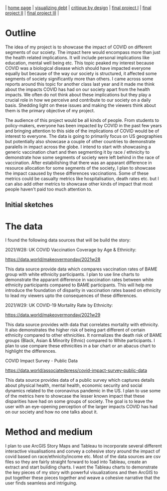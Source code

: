 | [home page](https://cvivek98.github.io/chinmay-vivek-portfolio/) | [visualizing debt](visualizing-government-debt) | [critique by design](critique-by-design) | [final project I](final-project-part-one) | [final project II](final-project-part-two) | [final project III](final-project-part-three) |


# Outline

The idea of my project is to showcase the impact of COVID on different segments of our scoiety. The impact here would encompass more than just the health related implications. It will include personal implications like education, mental well being etc. This topic peaked my interest because COVID was a biological disease which should have impacted everyone equally but because of the way our society is structured, it affected some segments of society significantly more than others. I came across some reports around this topic for another class last year and it made me think about the impacts COVID has had on our society apart from the health impacts. We often do not think about these implications but they play a crucial role in how we perceive and contribute to our society on a daily basis. Shedding light on these issues and making the viewers think about them is the primary objective of my project.

The audience of this project would be all kinds of people. From students to policy-makers, everyone has been impacted by COVID in the past few years and bringing attention to this side of the implications of COVID would be of interest to everyone. The data is going to primarily focus on US geographies but potentially also showcase a couple of other countries to demonstrate paralells in impact across the globe. I intend to start with showcasing a generic vaccination chart and then segmenting it by race / ethnicity to demonstrate how some segments of society were left behind in the race of vaccination. After estabilishing that there was an apparant difference in resource allocation for some segments of the society, I plan to showcase the impact caaused by these differences vaccinations. Some of these metrics could be casualty metrics like hospitalisation, death rates etc. but I can also add other metrics to showcase other kinds of impact that most people haven't paid too much attention to.  


## Initial sketches



# The data

I found the following data sources that will be build the story:

2021/W28: UK COVID Vaccination Coverage by Age & Ethnicity:

https://data.world/makeovermonday/2021w28


This data source provide data which compares vaccination rates of BAME group with white ethnicity participants. I plan to use line charts to demonstrate the apparant difference in vaccination rates between white ethnicity participants compared to BAME participants. This will help me introduce the foundation of disparity in vaccination rates based on ethnicity to lead my viewers upto the consequences of these differences.

2021/W29: UK COVID-19 Mortality Rate by Ethnicity:

https://data.world/makeovermonday/2021w29

This data source provides with data that correlates mortality with ethnicity. It also demonstrates the higher risk of being part different of certain ethnicity compared to other ethnicities. It normalizes the death risk of BAME groups (Black, Asian & Minority Ethnic) compared to White participants. I plan to use compare these ethnicities in a bar chart or an abacus chart to highlight the differences.  


COVID Impact Survey - Public Data

https://data.world/associatedpress/covid-impact-survey-public-data

This data source provides data of a public survey which captures details about physical health, mental health, economic security and social dynamics related to the coronavirus pandemic in the US. I plan to use some of the metrics here to showcase the lesser known impact that these disparities have had on some groups of society. The goal is to leave the user with an eye-opening perception of the larger impacts COVID has had on our society and how no one talks about it. 


# Method and medium
I plan to use ArcGIS Story Maps and Tableau to incorporate several different interactive visualisations and convey a cohesive story around the impact of covid based on race/ethnicity/income etc. Most of the data sources are csv files so they are fairly straight forward to load into Tableau, create an extract and start building charts. I want the Tableau charts to demonstrate the key pieces of my story with powerful visualizations and then ArcGIS to put together these pieces together and weave a cohesive narrative that the user finds seamless and intriguing. 
